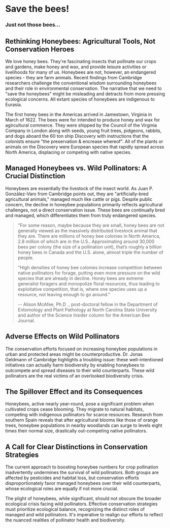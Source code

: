 # Save the bees!

### Just not those bees...

## Rethinking Honeybees: Agricultural Tools, Not Conservation Heroes

We love honey bees. They're fascinating insects that pollinate our crops and gardens, make honey and wax, and provide leisure activities or livelihoods for many of us. Honeybees are not, however, an endangered species - they are farm animals.  Recent findings from Cambridge researchers challenge the conventional wisdom surrounding honeybees and their role in environmental conservation. The narrative that we need to "save the honeybees" might be misleading and detracts from more pressing ecological concerns.
All extant species of honeybees are indigenous to Eurasia.

The first honey bees in the Americas arrived in Jamestown, Virginia in March of 1622. The bees were for intended to produce honey and wax for agircultural commerce. They were shipped by the Council of the Virginia Company in London along with seeds, young fruit trees, pidgeons, rabbits, and dogs aboard the 60 ton ship Discovery with instructions that the colonists ensure "the preservation & encrease whereof".  All of the plants or animals on the Discovery were European species that rapidly spread across North America, displacing or competing with native species.

## Managed Honeybees vs. Wild Pollinators: A Crucial Distinction

Honeybees are essentially the livestock of the insect world. As Juan P. González-Varo from Cambridge points out, they are "artificially-bred agricultural animals," managed much like cattle or pigs. Despite public concern, the decline in honeybee populations primarily reflects agricultural challenges, not a direct conservation issue. These bees are continually bred and managed, which differentiates them from truly endangered species.

>  "For some reason, maybe because they are small, honey bees are not generally viewed as the massively distributed livestock animal that they are. There are millions of honey bee colonies in North America, 2.8 million of which are in the U.S.. Approximating around 30,000 bees per colony (the size of a pollination unit), that’s roughly a billion honey bees in Canada and the U.S. alone, almost triple the number of people.
>
> "High densities of honey bee colonies increase competition between native pollinators for forage, putting even more pressure on the wild species that are already in decline. Honey bees are extreme generalist foragers and monopolize floral resources, thus leading to exploitative competition, that is, where one species uses up a resource, not leaving enough to go around."
>
> -- Alison McAfee, Ph.D .,  post-doctoral fellow in the Department of Entomology and Plant Pathology at North Carolina State University and author of the Science Insider column for the American Bee Journal.

## Adverse Effects on Wild Pollinators

The conservation efforts focused on increasing honeybee populations in urban and protected areas might be counterproductive. Dr. Jonas Geldmann of Cambridge highlights a troubling issue: these well-intentioned initiatives can actually harm biodiversity by enabling honeybees to outcompete and spread diseases to their wild counterparts. These wild pollinators are the real victims of an overlooked biodiversity crisis.

## The Spillover Effect and its Consequences

Honeybees, active nearly year-round, pose a significant problem when cultivated crops cease blooming. They migrate to natural habitats, competing with indigenous pollinators for scarce resources. Research from southern Spain reveals that after agricultural blooms like those of orange trees, honeybee populations in nearby woodlands can surge to levels eight times their normal size, drastically out-competing native pollinators.

## A Call for Clear Distinctions in Conservation Strategies

The current approach to boosting honeybee numbers for crop pollination inadvertently undermines the survival of wild pollinators. Both groups are affected by pesticides and habitat loss, but conservation efforts disproportionately favor managed honeybees over their wild counterparts, whose ecological roles are equally if not more crucial.
 
The plight of honeybees, while significant, should not obscure the broader ecological crisis facing wild pollinators. Effective conservation strategies must prioritize ecological balance, recognizing the distinct roles of managed and wild pollinators. It's imperative to realign our efforts to reflect the nuanced realities of pollinator health and biodiversity.
